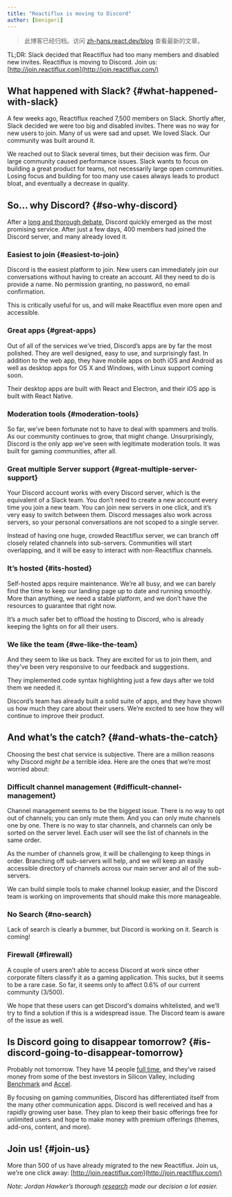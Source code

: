 ```yaml
---
title: "Reactiflux is moving to Discord"
author: [benigeri]
---
```


<div class="scary">

> 此博客已经归档。访问 [zh-hans.react.dev/blog](https://zh-hans.react.dev/blog) 查看最新的文章。

</div>

TL;DR: Slack decided that Reactiflux had too many members and disabled new invites. Reactiflux is moving to Discord. Join us: [http://join.reactiflux.com](http://join.reactiflux.com/)

## What happened with Slack? {#what-happened-with-slack}

A few weeks ago, Reactiflux reached 7,500 members on Slack. Shortly after, Slack decided we were too big and disabled invites. There was no way for new users to join. Many of us were sad and upset. We loved Slack.  Our community was built around it.

We reached out to Slack several times, but their decision was firm. Our large community caused performance issues. Slack wants to focus on building a great product for teams, not necessarily large open communities. Losing focus and building for too many use cases always leads to product bloat, and eventually a decrease in quality.

## So… why Discord? {#so-why-discord}

After a [long and thorough debate](https://github.com/reactiflux/volunteers/issues/25), Discord quickly emerged as the most promising service. After just a few days, 400 members had joined the Discord server, and many already loved it.

### Easiest to join {#easiest-to-join}

Discord is the easiest platform to join. New users can immediately join our conversations without having to create an account. All they need to do is provide a name. No permission granting, no password, no email confirmation.

This is critically useful for us, and will make Reactiflux even more open and accessible.

### Great apps {#great-apps}

Out of all of the services we’ve tried, Discord’s apps are by far the most polished. They are well designed, easy to use, and surprisingly fast. In addition to the web app, they have mobile apps on both iOS and Android as well as desktop apps for OS X and Windows, with Linux support coming soon.

Their desktop apps are built with React and Electron, and their iOS app is built with React Native.

### Moderation tools {#moderation-tools}

So far, we’ve been fortunate not to have to deal with spammers and trolls. As our community continues to grow, that might change. Unsurprisingly, Discord is the only app we’ve seen with legitimate moderation tools. It was built for gaming communities, after all.

### Great multiple Server support {#great-multiple-server-support}

Your  Discord account works with every Discord server, which is the equivalent of a Slack team. You don’t need to create a new account every time you join a new team. You can join new servers in one click, and it’s very easy to switch between them. Discord messages also work across servers, so your personal conversations are not scoped to a single server.

Instead of having one huge, crowded Reactiflux server, we can branch off closely related channels into sub-servers. Communities will start overlapping, and it will be easy to interact with non-Reactiflux channels.

### It’s hosted {#its-hosted}

Self-hosted apps require maintenance. We’re all busy, and we can barely find the time to keep our landing page up to date and running smoothly. More than anything, we need a stable platform, and we don’t have the resources to guarantee that right now.

It’s a much safer bet to offload the hosting to Discord, who is already keeping the lights on for all their users.

### We like the team {#we-like-the-team}

And they seem to like us back. They are excited for us to join them, and they’ve been very responsive to our feedback and suggestions.

They implemented code syntax highlighting just a few days after we told them we needed it.

Discord’s team has already built a solid suite of apps, and they have shown us how much they care about their users. We’re excited to see how they will continue to improve their product.

## And what’s the catch? {#and-whats-the-catch}

Choosing the best chat service is subjective. There are a million reasons why Discord *might be* a terrible idea. Here are the ones that we’re most worried about:

### Difficult channel management {#difficult-channel-management}

Channel management seems to be the biggest issue. There is no way to opt out of channels; you can only mute them. And you can only mute channels one by one. There is no way to star channels, and channels can only be sorted on the server level. Each user will see the list of channels in the same order.

As the number of channels grow, it will be challenging to keep things in order. Branching off sub-servers will help, and we will keep an easily accessible directory of channels across our main server and all of the sub-servers.

We can build simple tools to make channel lookup easier, and the Discord team is working on improvements that should make this more manageable.

### No Search {#no-search}

Lack of search is clearly a bummer, but Discord is working on it. Search is coming!

### Firewall {#firewall}

A couple of users aren’t able to access Discord at work since other corporate filters classify it as a gaming application. This sucks, but it seems to be a  rare case. So far, it seems only to affect 0.6% of our current community (3/500).

We hope that these users can get Discord's domains whitelisted, and we’ll try to find a solution if this is a widespread issue. The Discord team is aware of the issue as well.

## Is Discord going to disappear tomorrow? {#is-discord-going-to-disappear-tomorrow}

Probably not tomorrow. They have 14 people [full time](https://discordapp.com/company), and they’ve raised money from some of the best investors in Silicon Valley, including [Benchmark](http://www.benchmark.com/) and [Accel](http://www.accel.com/companies/).

By focusing on gaming communities, Discord has differentiated itself from the many other communication apps. Discord is well received and has a rapidly growing user base.  They plan to keep their basic offerings free for unlimited users and hope to make money with premium offerings (themes, add-ons, content, and more).

## Join us! {#join-us}

More than 500 of us have already migrated to the new Reactiflux.  Join us, we're one click away: [http://join.reactiflux.com](http://join.reactiflux.com/)

*Note: Jordan Hawker’s thorough [research](http://jhawk.co/team-chat-comparison) made our decision a lot easier.*
